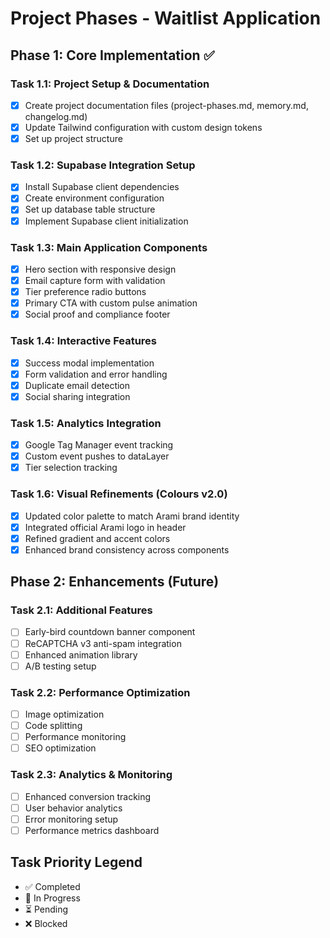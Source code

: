 # Project Phases - Waitlist Application

## Phase 1: Core Implementation ✅
### Task 1.1: Project Setup & Documentation
- [x] Create project documentation files (project-phases.md, memory.md, changelog.md)
- [x] Update Tailwind configuration with custom design tokens
- [x] Set up project structure

### Task 1.2: Supabase Integration Setup
- [x] Install Supabase client dependencies
- [x] Create environment configuration
- [x] Set up database table structure
- [x] Implement Supabase client initialization

### Task 1.3: Main Application Components
- [x] Hero section with responsive design
- [x] Email capture form with validation
- [x] Tier preference radio buttons
- [x] Primary CTA with custom pulse animation
- [x] Social proof and compliance footer

### Task 1.4: Interactive Features
- [x] Success modal implementation
- [x] Form validation and error handling
- [x] Duplicate email detection
- [x] Social sharing integration

### Task 1.5: Analytics Integration
- [x] Google Tag Manager event tracking
- [x] Custom event pushes to dataLayer
- [x] Tier selection tracking

### Task 1.6: Visual Refinements (Colours v2.0)
- [x] Updated color palette to match Arami brand identity
- [x] Integrated official Arami logo in header
- [x] Refined gradient and accent colors
- [x] Enhanced brand consistency across components

## Phase 2: Enhancements (Future)
### Task 2.1: Additional Features
- [ ] Early-bird countdown banner component
- [ ] ReCAPTCHA v3 anti-spam integration
- [ ] Enhanced animation library
- [ ] A/B testing setup

### Task 2.2: Performance Optimization
- [ ] Image optimization
- [ ] Code splitting
- [ ] Performance monitoring
- [ ] SEO optimization

### Task 2.3: Analytics & Monitoring
- [ ] Enhanced conversion tracking
- [ ] User behavior analytics
- [ ] Error monitoring setup
- [ ] Performance metrics dashboard

## Task Priority Legend
- ✅ Completed
- 🔄 In Progress
- ⏳ Pending
- ❌ Blocked